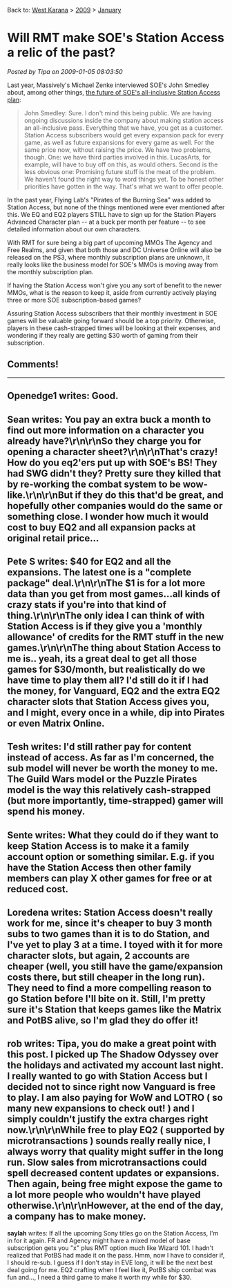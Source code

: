 Back to: [West Karana](/posts/westkarana.md) > [2009](/posts/2009/westkarana.md) > [January](./westkarana.md)
# Will RMT make SOE's Station Access a relic of the past?

*Posted by Tipa on 2009-01-05 08:03:50*

Last year, Massively's Michael Zenke interviewed SOE's John Smedley about, among other things, [the future of SOE's all-inclusive Station Access plan](http://www.massively.com/2008/01/14/a-ces-interview-with-soe-ceo-john-smedley-pt-2/):


> John Smedley: Sure. I don't mind this being public. We are having ongoing discussions inside the company about making station access an all-inclusive pass. Everything that we have, you get as a customer. Station Access subscribers would get every expansion pack for every game, as well as future expansions for every game as well. For the same price now, without raising the price. We have two problems, though. One: we have third parties involved in this. LucasArts, for example, will have to buy off on this, as would others. Second is the less obvious one: Promising future stuff is the meat of the problem. We haven't found the right way to word things yet. To be honest other priorities have gotten in the way. That's what we want to offer people.



In the past year, Flying Lab's "Pirates of the Burning Sea" was added to Station Access, but none of the things mentioned were ever mentioned after this. We EQ and EQ2 players STILL have to sign up for the Station Players Advanced Character plan -- at a buck per month per feature -- to see detailed information about our own characters. 

With RMT for sure being a big part of upcoming MMOs The Agency and Free Realms, and given that both those and DC Universe Online will also be released on the PS3, where monthly subscription plans are unknown, it really looks like the business model for SOE's MMOs is moving away from the monthly subscription plan.

If having the Station Access won't give you any sort of benefit to the newer MMOs, what is the reason to keep it, aside from currently actively playing three or more SOE subscription-based games?

Assuring Station Access subscribers that their monthly investment in SOE games will be valuable going forward should be a top priority. Otherwise, players in these cash-strapped times will be looking at their expenses, and wondering if they really are getting $30 worth of gaming from their subscription.

## Comments!
---
**Openedge1** writes: Good.
---
**Sean** writes: You pay an extra buck a month to find out more information on a character you already have?\r\n\r\nSo they charge you for opening a character sheet?\r\n\r\nThat's crazy! How do you eq2'ers put up with SOE's BS! They had SWG didn't they? Pretty sure they killed that by re-working the combat system to be wow-like.\r\n\r\nBut if they do this that'd be great, and hopefully other companies would do the same or something close. I wonder how much it would cost to buy EQ2 and all expansion packs at original retail price...
---
**Pete S** writes: $40 for EQ2 and all the expansions. The latest one is a "complete package" deal.\r\n\r\nThe $1 is for a lot more data than you get from most games...all kinds of crazy stats if you're into that kind of thing.\r\n\r\nThe only idea I can think of with Station Access is if they give you a 'monthly allowance' of credits for the RMT stuff in the new games.\r\n\r\nThe thing about Station Access to me is.. yeah, its a great deal to get all those games for $30/month, but realistically do we have time to play them all? I'd still do it if I had the money, for Vanguard, EQ2 and the extra EQ2 character slots that Station Access gives you, and I might, every once in a while, dip into Pirates or even Matrix Online.
---
**Tesh** writes: I'd still rather pay for content instead of access.  As far as I'm concerned, the sub model will never be worth the money to me.  The Guild Wars model or the Puzzle Pirates model is the way this relatively cash-strapped (but more importantly, time-strapped) gamer will spend his money.
---
**Sente** writes: What they could do if they want to keep Station Access is to make it a family account option or something similar. E.g. if you have the Station Access then other family members can play X other games for free or at reduced cost.
---
**Loredena** writes: Station Access doesn't really work for me, since it's cheaper to buy 3 month subs to two games than it is to do Station, and I've yet to play 3 at a time.   I toyed with it for more character slots, but again, 2 accounts are cheaper (well, you still have the game/expansion costs there, but still cheaper in the long run).   They need to find a more compelling reason to go Station before I'll bite on it.  Still, I'm pretty sure it's Station that keeps games like the Matrix and PotBS alive, so I'm glad they do offer it!
---
**rob** writes: Tipa, you do make a great point with this post.  I picked up The Shadow Odyssey over the holidays and activated my account last night.  I really wanted to go with Station Access but I decided not to since right now Vanguard is free to play.  I am also paying for WoW and LOTRO ( so many new expansions to check out! ) and I simply couldn't justify the extra charges right now.\r\n\r\nWhile free to play EQ2 ( supported by microtransactions ) sounds really really nice, I always worry that quality might suffer in the long run.  Slow sales from microtransactions could spell decreased content updates or expansions.  Then again, being free might expose the game to a lot more people who wouldn't have played otherwise.\r\n\r\nHowever, at the end of the day, a company has to make money.
---
**saylah** writes: If all the upcoming Sony titles go on the Station Access, I'm in for it again.  FR and Agency might have a mixed model of base subscription gets you "x" plus RMT option much like Wizard 101.  I hadn't realized that PotBS had made it on the pass.  Hmm, now I have to consider if, I should re-sub.  I guess if I don't stay in EVE long, it will be the next best deal going for me.  EQ2 crafting when I feel like it, PotBS ship combat was fun and..., I need a third game to make it worth my while for $30.
